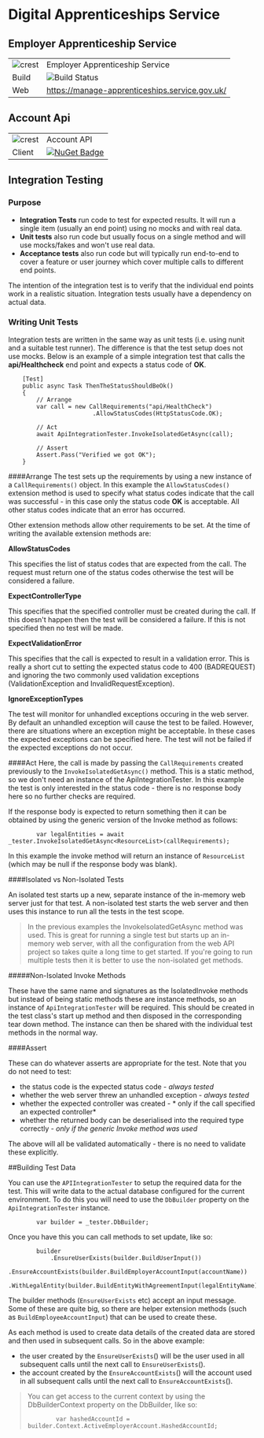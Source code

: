 # Digital Apprenticeships Service

## Employer Apprenticeship Service

|               |               |
| ------------- | ------------- |
|![crest](https://assets.publishing.service.gov.uk/government/assets/crests/org_crest_27px-916806dcf065e7273830577de490d5c7c42f36ddec83e907efe62086785f24fb.png)|Employer Apprenticeship Service|
| Build | ![Build Status](https://sfa-gov-uk.visualstudio.com/_apis/public/build/definitions/c39e0c0b-7aff-4606-b160-3566f3bbce23/101/badge) |
| Web  | https://manage-apprenticeships.service.gov.uk/  |

## Account Api

|               |               |
| ------------- | ------------- |
|![crest](https://assets.publishing.service.gov.uk/government/assets/crests/org_crest_27px-916806dcf065e7273830577de490d5c7c42f36ddec83e907efe62086785f24fb.png)| Account API |
| Client  | [![NuGet Badge](https://buildstats.info/nuget/SFA.DAS.Account.Api.Client)](https://www.nuget.org/packages/SFA.DAS.Account.Api.Client)  |


## Integration Testing
### Purpose
- __Integration Tests__ run code to test for expected results. It will run a single item (usually an end point) using no mocks and with real data.
- __Unit tests__ also run code but usually focus on a single method and will use mocks/fakes and won't use real data.
- __Acceptance tests__ also run code but will typically run end-to-end to cover a feature or user journey which cover multiple calls to different end points.

The intention of the integration test is to verify that the individual end points work in a realistic situation. Integration tests usually have a dependency on actual data.

### Writing Unit Tests
 
Integration tests are written in the same way as unit tests (i.e. using nunit and a suitable test runner). The  difference is that the test setup does not use mocks. Below is an example of a simple integration test that calls the __api/Healthcheck__ end point and expects a status code of __OK__. 

        [Test]
        public async Task ThenTheStatusShouldBeOk()
        {
            // Arrange
            var call = new CallRequirements("api/HealthCheck")
                            .AllowStatusCodes(HttpStatusCode.OK);

            // Act
            await ApiIntegrationTester.InvokeIsolatedGetAsync(call);

            // Assert
            Assert.Pass("Verified we got OK");
        }

####Arrange
The test sets up the requirements by using a new instance of a `CallRequirements()` object. In this example the `AllowStatusCodes()` extension method is used to specify what status codes indicate that the call was successful - in this case only the status code __OK__ is acceptable. All other status codes indicate that an error has occurred.

Other extension methods allow other requirements to be set. At the time of writing the available extension methods are:

**AllowStatusCodes**

This specifies the list of status codes that are expected from the call. The request must return one of the status codes otherwise the test will be considered a failure.  

**ExpectControllerType**

This specifies that the specified controller must be created during the call. If this doesn't happen then the test will be considered a failure. If this is not specified then no test will be made.   

**ExpectValidationError**

This specifies that the call is expected to result in a validation error. This is really a short cut to setting the expected status code to 400 (BADREQUEST) and ignoring the two commonly used validation exceptions (ValidationException and InvalidRequestException).

**IgnoreExceptionTypes**

The test will monitor for unhandled exceptions occuring in the web server. By default an unhandled exception will cause the test to be failed. However, there are situations where an exception might be acceptable. In these cases the expected exceptions can be specified here. The test will not be failed if the expected exceptions do not occur.   


####Act
Here, the call is made by passing the `CallRequirements` created previously to the `InvokeIsolatedGetAsync()` method. This is a static method, so we don't need an instance of the ApiIntegrationTester. In this example the test is only interested in the status code - there is no response body here so no further checks are required.

If the response body is expected to return something then it can be obtained by using the generic version of the Invoke method as follows:

            var legalEntities = await _tester.InvokeIsolatedGetAsync<ResourceList>(callRequirements);

In this example the invoke method will return an instance of `ResourceList` (which may be null if the response body was blank).



####Isolated vs Non-Isolated Tests

An isolated test starts up a new, separate instance of the in-memory web server just for that test. A non-isolated test starts the web server and then uses this instance to run all the tests in the test scope.

> In the previous examples the InvokeIsolatedGetAsync method was used. This is great for running a single test but starts up an in-memory web server, with all the configuration from the web API project so takes quite a long time to get started. If you're going to run multiple tests then it is better to use the non-isolated get methods. 

#####Non-Isolated Invoke Methods

These have the same name and signatures as the IsolatedInvoke methods but instead of being static methods these are instance methods, so an instance of `ApiIntegrationTester` will be required. This should be created in the test class's start up method and then disposed in the corresponding tear down method. The instance can then be shared with the individual test methods in the normal way.
 
####Assert

These can do whatever asserts are appropriate for the test. 
Note that you do not need to test:

- the status code is the expected status code - *always tested*
- whether the web server threw an unhandled exception - *always tested*
- whether the expected controller was created - * only if the call specified an expected controller*
- whether the returned body can be deserialised into the required type correctly - *only if the generic Invoke method was used*

The above will all be validated automatically - there is no need to validate these explicitly.  

##Building Test Data

You can use the `APIIntegrationTester` to setup the required data for the test. This will write data to the actual database configured for the current environment.
To do this you will need to use the `DbBuilder` property on the `ApiIntegrationTester` instance.

            var builder = _tester.DbBuilder;

Once you have this you can call methods to set update, like so:

            builder
                .EnsureUserExists(builder.BuildUserInput())
                .EnsureAccountExists(builder.BuildEmployerAccountInput(accountName))
                .WithLegalEntity(builder.BuildEntityWithAgreementInput(legalEntityName));

The builder methods (`EnsureUserExists` etc) accept an input message. Some of these are quite big, so there are helper extension methods (such as `BuildEmployeeAccountInput`) that can be used to create these.

As each method is used to create data details of the created data are stored and then used in subsequent calls. So in the above example:


- the user created by the `EnsureUserExists`() will be the user used in all subsequent calls until the next call to `EnsureUserExists`().
- the account created by the `EnsureAccountExists`() will the account used in all subsequent calls until the next call to `EnsureAccountExists`().      

> You can get access to the current context by using the DbBuilderContext property on the DbBuilder, like so:
> 
>             var hashedAccountId = builder.Context.ActiveEmployerAccount.HashedAccountId;

  


  